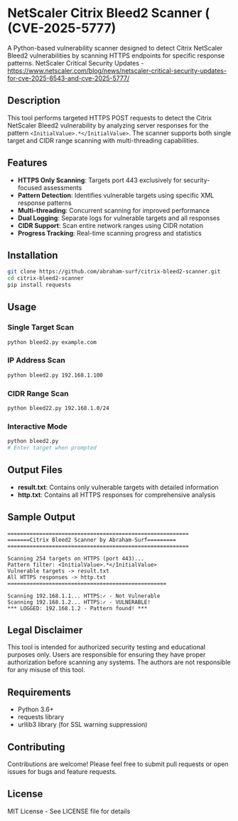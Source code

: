 # NetScaler Citrix Bleed2 Scanner ( (CVE-2025-5777) 

A Python-based vulnerability scanner designed to detect Citrix NetScaler Bleed2 vulnerabilities by scanning HTTPS endpoints for specific response patterns.
NetScaler Critical Security Updates - https://www.netscaler.com/blog/news/netscaler-critical-security-updates-for-cve-2025-6543-and-cve-2025-5777/

## Description

This tool performs targeted HTTPS POST requests to detect the Citrix NetScaler Bleed2 vulnerability by analyzing server responses for the pattern `<InitialValue>.*</InitialValue>`. The scanner supports both single target and CIDR range scanning with multi-threading capabilities.

## Features

- **HTTPS Only Scanning**: Targets port 443 exclusively for security-focused assessments
- **Pattern Detection**: Identifies vulnerable targets using specific XML response patterns
- **Multi-threading**: Concurrent scanning for improved performance
- **Dual Logging**: Separate logs for vulnerable targets and all responses
- **CIDR Support**: Scan entire network ranges using CIDR notation
- **Progress Tracking**: Real-time scanning progress and statistics

## Installation

```bash
git clone https://github.com/abraham-surf/citrix-bleed2-scanner.git
cd citrix-bleed2-scanner
pip install requests
```

## Usage

### Single Target Scan
```bash
python bleed2.py example.com
```

### IP Address Scan
```bash
python bleed2.py 192.168.1.100
```

### CIDR Range Scan
```bash
python bleed22.py 192.168.1.0/24
```

### Interactive Mode
```bash
python bleed2.py
# Enter target when prompted
```

## Output Files

- **result.txt**: Contains only vulnerable targets with detailed information
- **http.txt**: Contains all HTTPS responses for comprehensive analysis

## Sample Output

```
=========================================================
=======Citrix Bleed2 Scanner by Abraham-Surf=========
=========================================================

Scanning 254 targets on HTTPS (port 443)...
Pattern filter: <InitialValue>.*</InitialValue>
Vulnerable targets -> result.txt
All HTTPS responses -> http.txt
==================================================

Scanning 192.168.1.1... HTTPS:✓ - Not Vulnerable
Scanning 192.168.1.2... HTTPS:✓ - VULNERABLE!
*** LOGGED: 192.168.1.2 - Pattern found! ***
```

## Legal Disclaimer

This tool is intended for authorized security testing and educational purposes only. Users are responsible for ensuring they have proper authorization before scanning any systems. The authors are not responsible for any misuse of this tool.

## Requirements

- Python 3.6+
- requests library
- urllib3 library (for SSL warning suppression)

## Contributing

Contributions are welcome! Please feel free to submit pull requests or open issues for bugs and feature requests.

## License

MIT License - See LICENSE file for details
